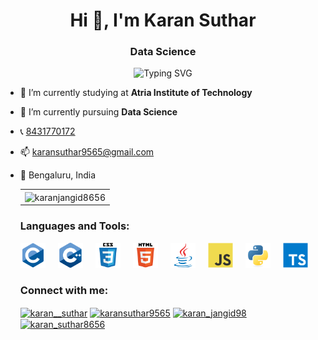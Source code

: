 <h1 align="center">Hi 🚁, I'm Karan Suthar</h1>
<h3 align="center">Data Science </h3>
<p align="center">
  <img src="https://readme-typing-svg.demolab.com?font=Fira+Code&weight=600&size=28&duration=4000&pause=1000&color=d1ff33&center=true&vCenter=true&width=435&lines=WELCOME+TO+MY+GITHUB+ACC." alt="Typing SVG" />
</p>

- 🔭 I’m currently studying at **Atria Institute of Technology**    
- 📖 I’m currently pursuing **Data Science**
- 📞  [8431770172](tel:8431770172)
- 📫  [karansuthar9565@gmail.com](mailto:karansuthar9565@gmail.com)
- 📍 Bengaluru, India

  <table>
  <tr>
    <td>
      <img align="center" src="https://github-readme-stats.vercel.app/api/top-langs?username=karanjangid8656&show_icons=true&locale=en&layout=compact" alt="karanjangid8656" />
    </td>
  </tr>
</table>



<h3 align="left">Languages and Tools:</h3>

<div align="left" style="display: flex; flex-wrap: wrap; gap: 20px;">
  <a href="https://www.cprogramming.com/" target="_blank" rel="noreferrer"> 
    <img src="https://raw.githubusercontent.com/devicons/devicon/master/icons/c/c-original.svg" alt="c" width="40" height="40"/> 
  </a>
  <a href="https://www.w3schools.com/cpp/" target="_blank" rel="noreferrer"> 
    <img src="https://raw.githubusercontent.com/devicons/devicon/master/icons/cplusplus/cplusplus-original.svg" alt="cplusplus" width="40" height="40"/> 
  </a>
  <a href="https://www.w3schools.com/css/" target="_blank" rel="noreferrer"> 
    <img src="https://raw.githubusercontent.com/devicons/devicon/master/icons/css3/css3-original-wordmark.svg" alt="css3" width="40" height="40"/> 
  </a>
  <a href="https://www.w3.org/html/" target="_blank" rel="noreferrer"> 
    <img src="https://raw.githubusercontent.com/devicons/devicon/master/icons/html5/html5-original-wordmark.svg" alt="html5" width="40" height="40"/> 
  </a>
  <a href="https://www.java.com" target="_blank" rel="noreferrer"> 
    <img src="https://raw.githubusercontent.com/devicons/devicon/master/icons/java/java-original.svg" alt="java" width="40" height="40"/> 
  </a>
  <a href="https://developer.mozilla.org/en-US/docs/Web/JavaScript" target="_blank" rel="noreferrer"> 
    <img src="https://raw.githubusercontent.com/devicons/devicon/master/icons/javascript/javascript-original.svg" alt="javascript" width="40" height="40"/> 
  </a>
  <a href="https://www.python.org" target="_blank" rel="noreferrer"> 
    <img src="https://raw.githubusercontent.com/devicons/devicon/master/icons/python/python-original.svg" alt="python" width="40" height="40"/> 
  </a>
  <a href="https://www.typescriptlang.org/" target="_blank" rel="noreferrer"> 
    <img src="https://raw.githubusercontent.com/devicons/devicon/master/icons/typescript/typescript-original.svg" alt="typescript" width="40" height="40"/> 
  </a>
</div>
<h3 align="left">Connect with me:</h3>
<p align="left">
<a href="https://twitter.com/karan__suthar" target="blank"><img align="center" src="https://raw.githubusercontent.com/rahuldkjain/github-profile-readme-generator/master/src/images/icons/Social/twitter.svg" alt="karan__suthar" height="30" width="40" /></a>
<a href="https://linkedin.com/in/karansuthar9565" target="blank"><img align="center" src="https://raw.githubusercontent.com/rahuldkjain/github-profile-readme-generator/master/src/images/icons/Social/linked-in-alt.svg" alt="karansuthar9565" height="30" width="40" /></a>
<a href="https://instagram.com/karan_jangid98" target="blank"><img align="center" src="https://raw.githubusercontent.com/rahuldkjain/github-profile-readme-generator/master/src/images/icons/Social/instagram.svg" alt="karan_jangid98" height="30" width="40" /></a>
<a href="https://www.leetcode.com/karan_suthar8656" target="blank"><img align="center" src="https://raw.githubusercontent.com/rahuldkjain/github-profile-readme-generator/master/src/images/icons/Social/leet-code.svg" alt="karan_suthar8656" height="30" width="40" /></a>
</p>

